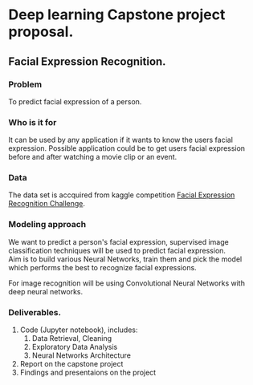 # Deep learning Capstone project proposal.

## Facial Expression Recognition.
### Problem
To predict facial expression of a person.

### Who is it for
It can be used by any application if it wants to know the users facial expression.
Possible application could be to get users facial expression before and after watching a movie clip or an event.

### Data
The data set is accquired from kaggle competition [Facial Expression Recognition Challenge](https://www.kaggle.com/c/challenges-in-representation-learning-facial-expression-recognition-challenge).

### Modeling approach
We want to predict a person's facial expression, supervised image classification techniques will be used to predict facial expression. <br>
Aim is to build various Neural Networks, train them and pick the model which performs the best to recognize facial expressions.

For image recognition will be using Convolutional Neural Networks with deep neural networks.

### Deliverables.
1. Code (Jupyter notebook), includes:
    1. Data Retrieval, Cleaning
    3. Exploratory Data Analysis
    4. Neural Networks Architecture
2. Report on the capstone project
3. Findings and presentaions on the project
